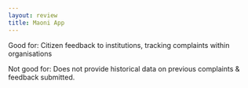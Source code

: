 ```yaml
---
layout: review
title: Maoni App
---
```


Good for: Citizen feedback to institutions, tracking complaints within organisations

Not good for: Does not provide historical data on previous complaints & feedback submitted.
